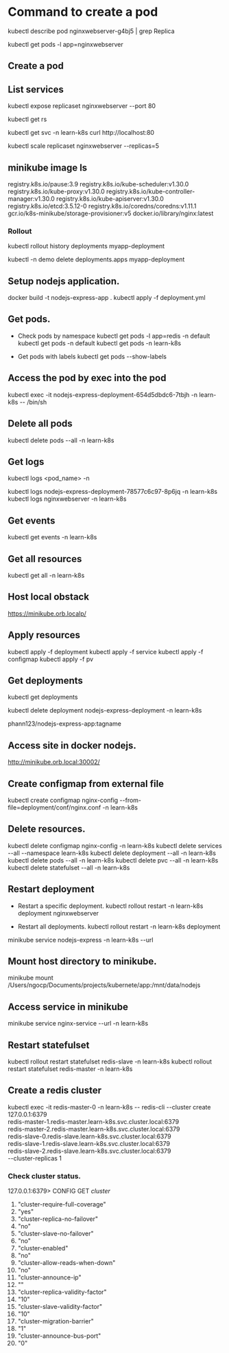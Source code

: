 # Command to create a pod
kubectl describe pod nginxwebserver-g4bj5 | grep  Replica

kubectl get pods -l app=nginxwebserver

## Create a pod

## List services
kubectl expose replicaset nginxwebserver --port 80

kubectl get rs

kubectl get svc -n learn-k8s
curl http://localhost:80

kubectl scale replicaset nginxwebserver --replicas=5

## minikube image ls
registry.k8s.io/pause:3.9
registry.k8s.io/kube-scheduler:v1.30.0
registry.k8s.io/kube-proxy:v1.30.0
registry.k8s.io/kube-controller-manager:v1.30.0
registry.k8s.io/kube-apiserver:v1.30.0
registry.k8s.io/etcd:3.5.12-0
registry.k8s.io/coredns/coredns:v1.11.1
gcr.io/k8s-minikube/storage-provisioner:v5
docker.io/library/nginx:latest


### Rollout
kubectl rollout history deployments myapp-deployment

kubectl -n demo delete deployments.apps myapp-deployment

## Setup nodejs application.

docker build -t nodejs-express-app .
kubectl apply -f deployment.yml


## Get pods.

- Check pods by namespace
kubectl get pods -l app=redis -n default
kubectl get pods -n default
kubectl get pods -n learn-k8s

- Get pods with labels
kubectl get pods --show-labels

## Access the pod by exec into the pod
kubectl exec -it nodejs-express-deployment-654d5dbdc6-7tbjh -n learn-k8s -- /bin/sh

## Delete all pods
kubectl delete pods --all -n learn-k8s

## Get logs
kubectl logs <pod_name> -n <namespace>

kubectl logs nodejs-express-deployment-78577c6c97-8p6jq -n learn-k8s
kubectl logs nginxwebserver -n learn-k8s

## Get events
kubectl get events -n learn-k8s

## Get all resources
kubectl get all -n learn-k8s


## Host local obstack
https://minikube.orb.localp/


## Apply resources
kubectl apply -f deployment
kubectl apply -f service
kubectl apply -f configmap
kubectl apply -f pv


## Get deployments
kubectl get deployments

kubectl delete deployment nodejs-express-deployment -n learn-k8s


phann123/nodejs-express-app:tagname

## Access site in docker nodejs.

http://minikube.orb.local:30002/

## Create configmap from external file
kubectl create configmap nginx-config --from-file=deployment/conf/nginx.conf -n learn-k8s

## Delete resources.

kubectl delete configmap nginx-config -n learn-k8s
kubectl delete services --all --namespace learn-k8s
kubectl delete deployment --all -n learn-k8s
kubectl delete pods --all -n learn-k8s
kubectl delete pvc --all -n learn-k8s
kubectl delete statefulset --all -n learn-k8s

## Restart deployment
- Restart a specific deployment.
kubectl rollout restart -n learn-k8s deployment nginxwebserver

- Restart all deployments.
kubectl rollout restart -n learn-k8s deployment

minikube service nodejs-express -n learn-k8s --url

## Mount host directory to minikube.

minikube mount /Users/ngocp/Documents/projects/kubernete/app:/mnt/data/nodejs

## Access service in minikube
  
minikube service nginx-service --url -n learn-k8s

## Restart statefulset
kubectl rollout restart statefulset redis-slave -n learn-k8s
kubectl rollout restart statefulset redis-master -n learn-k8s


## Create a redis cluster
kubectl exec -it redis-master-0 -n learn-k8s -- redis-cli --cluster create \
  127.0.0.1:6379 \
  redis-master-1.redis-master.learn-k8s.svc.cluster.local:6379 \
  redis-master-2.redis-master.learn-k8s.svc.cluster.local:6379 \
  redis-slave-0.redis-slave.learn-k8s.svc.cluster.local:6379 \
  redis-slave-1.redis-slave.learn-k8s.svc.cluster.local:6379 \
  redis-slave-2.redis-slave.learn-k8s.svc.cluster.local:6379 \
  --cluster-replicas 1
  
### Check cluster status.

127.0.0.1:6379> CONFIG GET *cluster*
 1) "cluster-require-full-coverage"
 2) "yes"
 3) "cluster-replica-no-failover"
 4) "no"
 5) "cluster-slave-no-failover"
 6) "no"
 7) "cluster-enabled"
 8) "no"
 9) "cluster-allow-reads-when-down"
1)  "no"
2)  "cluster-announce-ip"
3)  ""
4)  "cluster-replica-validity-factor"
5)  "10"
6)  "cluster-slave-validity-factor"
7)  "10"
8)  "cluster-migration-barrier"
9)  "1"
10) "cluster-announce-bus-port"
11) "0"